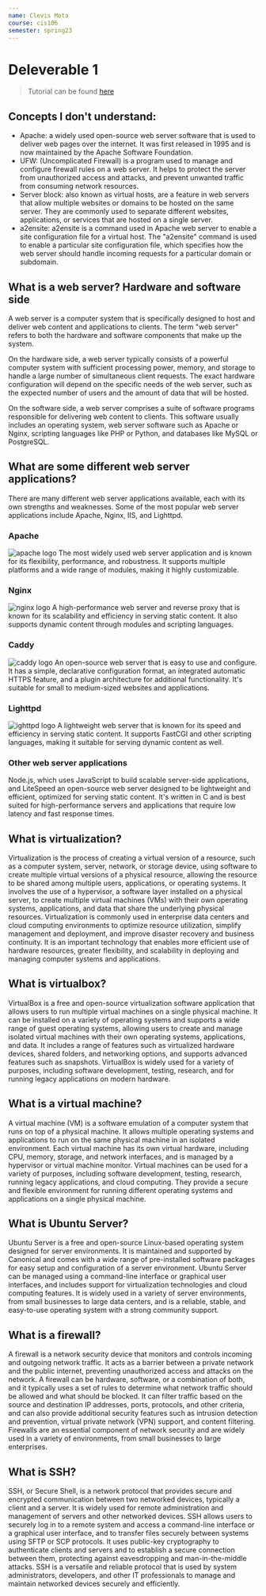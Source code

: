 ```yaml
---
name: Clevis Mota
course: cis106
semester: spring23
---
```


# Deleverable 1

> Tutorial can be found [here](https://www.digitalocean.com/community/tutorials/how-to-install-the-apache-web-server-on-ubuntu-22-04)

## Concepts I don't understand:

* Apache: a widely used open-source web server software that is used to deliver web pages over the internet. It was first released in 1995 and is now maintained by the Apache Software Foundation.
* UFW: (Uncomplicated Firewall) is a program used to manage and configure firewall rules on a web server. It helps to protect the server from unauthorized access and attacks, and prevent unwanted traffic from consuming network resources. 
* Server block: also known as virtual hosts, are a feature in web servers that allow multiple websites or domains to be hosted on the same server. They are commonly used to separate different websites, applications, or services that are hosted on a single server.
* a2ensite: a2ensite is a command used in Apache web server to enable a site configuration file for a virtual host. The "a2ensite" command is used to enable a particular site configuration file, which specifies how the web server should handle incoming requests for a particular domain or subdomain.
  

## What is a web server? Hardware and software side
A web server is a computer system that is specifically designed to host and deliver web content and applications to clients. The term "web server" refers to both the hardware and software components that make up the system.

On the hardware side, a web server typically consists of a powerful computer system with sufficient processing power, memory, and storage to handle a large number of simultaneous client requests. The exact hardware configuration will depend on the specific needs of the web server, such as the expected number of users and the amount of data that will be hosted.

On the software side, a web server comprises a suite of software programs responsible for delivering web content to clients. This software usually includes an operating system, web server software such as Apache or Nginx, scripting languages like PHP or Python, and databases like MySQL or PostgreSQL.

## What are some different web server applications?
There are many different web server applications available, each with its own strengths and weaknesses. Some of the most popular web server applications include Apache, Nginx, IIS, and Lighttpd.

### Apache
![apache logo](https://geekflare.com/wp-content/uploads/2019/03/apache_server.jpg) 
The most widely used web server application and is known for its flexibility, performance, and robustness. It supports multiple platforms and a wide range of modules, making it highly customizable.

### Nginx 
![nginx logo](https://geekflare.com/wp-content/uploads/2019/03/nginx-server-804x270.png)
A high-performance web server and reverse proxy that is known for its scalability and efficiency in serving static content. It also supports dynamic content through modules and scripting languages.

### Caddy
![caddy logo](https://encrypted-tbn0.gstatic.com/images?q=tbn:ANd9GcQM8jWf7KG6lEUUHCNjf0fo0U6CfX6O9xooypY93t59&s)
An open-source web server that is easy to use and configure. It has a simple, declarative configuration format, an integrated automatic HTTPS feature, and a plugin architecture for additional functionality. It's suitable for small to medium-sized websites and applications.

### Lighttpd 
![ighttpd logo](https://geekflare.com/wp-content/uploads/2019/03/lighthttpd-server-281x270.png)
A lightweight web server that is known for its speed and efficiency in serving static content. It supports FastCGI and other scripting languages, making it suitable for serving dynamic content as well.

### Other web server applications 
Node.js, which uses JavaScript to build scalable server-side applications, and LiteSpeed an open-source web server designed to be lightweight and efficient, optimized for serving static content. It's written in C and is best suited for high-performance servers and applications that require low latency and fast response times.

## What is virtualization?
Virtualization is the process of creating a virtual version of a resource, such as a computer system, server, network, or storage device, using software to create multiple virtual versions of a physical resource, allowing the resource to be shared among multiple users, applications, or operating systems. It involves the use of a hypervisor, a software layer installed on a physical server, to create multiple virtual machines (VMs) with their own operating systems, applications, and data that share the underlying physical resources. Virtualization is commonly used in enterprise data centers and cloud computing environments to optimize resource utilization, simplify management and deployment, and improve disaster recovery and business continuity. It is an important technology that enables more efficient use of hardware resources, greater flexibility, and scalability in deploying and managing computer systems and applications.

## What is virtualbox?
VirtualBox is a free and open-source virtualization software application that allows users to run multiple virtual machines on a single physical machine. It can be installed on a variety of operating systems and supports a wide range of guest operating systems, allowing users to create and manage isolated virtual machines with their own operating systems, applications, and data. It includes a range of features such as virtualized hardware devices, shared folders, and networking options, and supports advanced features such as snapshots. VirtualBox is widely used for a variety of purposes, including software development, testing, research, and for running legacy applications on modern hardware.

## What is a virtual machine?
A virtual machine (VM) is a software emulation of a computer system that runs on top of a physical machine. It allows multiple operating systems and applications to run on the same physical machine in an isolated environment. Each virtual machine has its own virtual hardware, including CPU, memory, storage, and network interfaces, and is managed by a hypervisor or virtual machine monitor. Virtual machines can be used for a variety of purposes, including software development, testing, research, running legacy applications, and cloud computing. They provide a secure and flexible environment for running different operating systems and applications on a single physical machine.

## What is Ubuntu Server?
Ubuntu Server is a free and open-source Linux-based operating system designed for server environments. It is maintained and supported by Canonical and comes with a wide range of pre-installed software packages for easy setup and configuration of a server environment. Ubuntu Server can be managed using a command-line interface or graphical user interfaces, and includes support for virtualization technologies and cloud computing features. It is widely used in a variety of server environments, from small businesses to large data centers, and is a reliable, stable, and easy-to-use operating system with a strong community support.

## What is a firewall?
A firewall is a network security device that monitors and controls incoming and outgoing network traffic. It acts as a barrier between a private network and the public internet, preventing unauthorized access and attacks on the network. A firewall can be hardware, software, or a combination of both, and it typically uses a set of rules to determine what network traffic should be allowed and what should be blocked. It can filter traffic based on the source and destination IP addresses, ports, protocols, and other criteria, and can also provide additional security features such as intrusion detection and prevention, virtual private network (VPN) support, and content filtering. Firewalls are an essential component of network security and are widely used in a variety of environments, from small businesses to large enterprises.

## What is SSH?
SSH, or Secure Shell, is a network protocol that provides secure and encrypted communication between two networked devices, typically a client and a server. It is widely used for remote administration and management of servers and other networked devices. SSH allows users to securely log in to a remote system and access a command-line interface or a graphical user interface, and to transfer files securely between systems using SFTP or SCP protocols. It uses public-key cryptography to authenticate clients and servers and to establish a secure connection between them, protecting against eavesdropping and man-in-the-middle attacks. SSH is a versatile and reliable protocol that is used by system administrators, developers, and other IT professionals to manage and maintain networked devices securely and efficiently.

